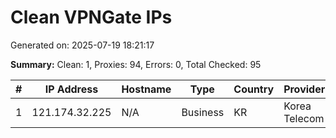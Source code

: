 # Clean VPNGate IPs
Generated on: 2025-07-19 18:21:17

**Summary:** Clean: 1, Proxies: 94, Errors: 0, Total Checked: 95

| # | IP Address | Hostname | Type | Country | Provider |
|---|------------|----------|------|---------|----------|
| 1 | 121.174.32.225 | N/A | Business | KR | Korea Telecom |
